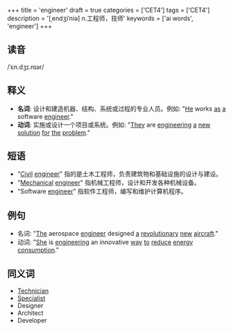 +++
title = 'engineer'
draft = true
categories = ['CET4']
tags = ['CET4']
description = '[ˌendʒiˈniə] n.工程师，技师'
keywords = ['ai words', 'engineer']
+++

## 读音
/ˈɛn.dʒɪ.nɪər/

## 释义
- **名词**: 设计和建造机器、结构、系统或过程的专业人员。例如: "[He](/post/he/) works [as](/post/as/) [a](/post/a/) software [engineer](/post/engineer/)."
- **动词**: 实施或设计一个项目或系统。例如: "[They](/post/they/) are [engineering](/post/engineering/) [a](/post/a/) [new](/post/new/) [solution](/post/solution/) [for](/post/for/) [the](/post/the/) [problem](/post/problem/)."

## 短语
- "[Civil](/post/civil/) [engineer](/post/engineer/)" 指的是土木工程师，负责建筑物和基础设施的设计与建设。
- "[Mechanical](/post/mechanical/) [engineer](/post/engineer/)" 指机械工程师，设计和开发各种机械设备。
- "Software [engineer](/post/engineer/)" 指软件工程师，编写和维护计算机程序。

## 例句
- 名词: "[The](/post/the/) aerospace [engineer](/post/engineer/) designed [a](/post/a/) [revolutionary](/post/revolutionary/) [new](/post/new/) [aircraft](/post/aircraft/)."
- 动词: "[She](/post/she/) is [engineering](/post/engineering/) an innovative [way](/post/way/) [to](/post/to/) [reduce](/post/reduce/) [energy](/post/energy/) [consumption](/post/consumption/)."

## 同义词
- [Technician](/post/technician/)
- [Specialist](/post/specialist/)
- Designer
- Architect
- Developer
